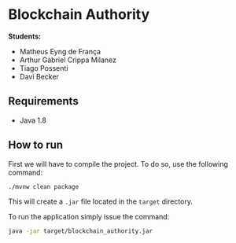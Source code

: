 # Blockchain Authority

**Students:**
 * Matheus Eyng de França
 * Arthur Gabriel Crippa Milanez
 * Tiago Possenti
 * Davi Becker


## Requirements

* Java 1.8

## How to run

First we will have to compile the project. To do so,
use the following command:

```bash
./mvnw clean package
```

This will create a `.jar` file located in the `target` directory.

To run the application simply issue the command:

```bash
java -jar target/blockchain_authority.jar
```